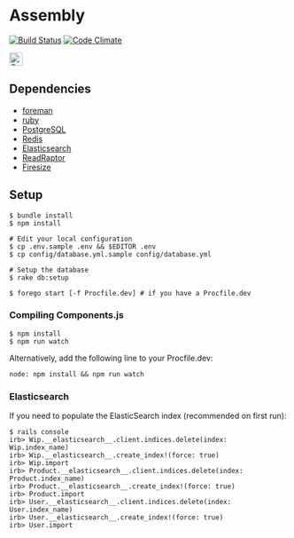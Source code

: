 # Assembly

[![Build Status](https://travis-ci.org/assemblymade/meta.svg?branch=master)](https://travis-ci.org/assemblymade/meta)
[![Code Climate](https://codeclimate.com/github/assemblymade/meta/badges/gpa.svg)](https://codeclimate.com/github/assemblymade/meta)

<a href="https://cove.assembly.com/meta/bounties"><img src="https://asm-badger.herokuapp.com/meta/badges/tasks.svg" height="24px" alt="Open Tasks" /></a>

## Dependencies

* [foreman](https://toolbelt.heroku.com)
* [ruby](http://www.ruby-lang.org)
* [PostgreSQL](http://www.postgresql.org)
* [Redis](http://redis.io/)
* [Elasticsearch](http://www.elasticsearch.org/)
* [ReadRaptor](https://github.com/asm-products/readraptor)
* [Firesize](https://github.com/asm-products/firesize)

## Setup

    $ bundle install
    $ npm install

    # Edit your local configuration
    $ cp .env.sample .env && $EDITOR .env
    $ cp config/database.yml.sample config/database.yml

    # Setup the database
    $ rake db:setup

    $ forego start [-f Procfile.dev] # if you have a Procfile.dev

### Compiling Components.js

    $ npm install
    $ npm run watch

Alternatively, add the following line to your Procfile.dev:

    node: npm install && npm run watch



### Elasticsearch

If you need to populate the ElasticSearch index (recommended on first run):

    $ rails console
    irb> Wip.__elasticsearch__.client.indices.delete(index: Wip.index_name)
    irb> Wip.__elasticsearch__.create_index!(force: true)
    irb> Wip.import
    irb> Product.__elasticsearch__.client.indices.delete(index: Product.index_name)
    irb> Product.__elasticsearch__.create_index!(force: true)
    irb> Product.import
    irb> User.__elasticsearch__.client.indices.delete(index: User.index_name)
    irb> User.__elasticsearch__.create_index!(force: true)
    irb> User.import
